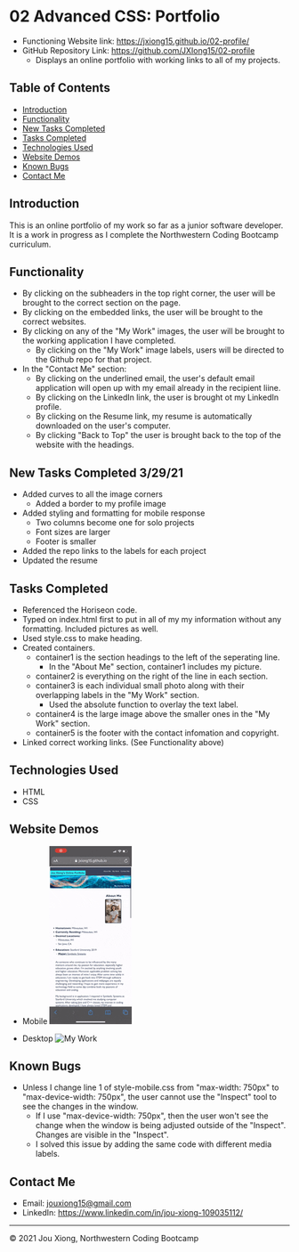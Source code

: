 # 02 Advanced CSS: Portfolio

* Functioning Website link: https://jxiong15.github.io/02-profile/
* GitHub Repository Link: https://github.com/JXIong15/02-profile
    * Displays an online portfolio with working links to all of my projects.


## Table of Contents
* [Introduction](#introduction)
* [Functionality](#functionality)
* [New Tasks Completed](#new-tasks-completed-3/29/21)
* [Tasks Completed](#tasks-completed)
* [Technologies Used](#technologies-used)
* [Website Demos](#website-demos)
* [Known Bugs](#known-bugs)
* [Contact Me](#contact-me)


## Introduction
This is an online portfolio of my work so far as a junior software developer. It is a work in progress as I complete the Northwestern Coding Bootcamp curriculum.


## Functionality
* By clicking on the subheaders in the top right corner, the user will be brought to the correct section on the page.
* By clicking on the embedded links, the user will be brought to the correct websites.
* By clicking on any of the "My Work" images, the user will be brought to the working application I have completed.
    * By clicking on the "My Work" image labels, users will be directed to the Github repo for that project.
* In the "Contact Me" section:
    * By clicking on the underlined email, the user's default email application will open up with my email already in the recipient liine.
    * By clicking on the LinkedIn link, the user is brought ot my LinkedIn profile.
    * By clicking on the Resume link, my resume is automatically downloaded on the user's computer.
    * By clicking "Back to Top" the user is brought back to the top of the website with the headings.


## New Tasks Completed 3/29/21
* Added curves to all the image corners
    * Added a border to my profile image
* Added styling and formatting for mobile response
    * Two columns become one for solo projects
    * Font sizes are larger
    * Footer is smaller
* Added the repo links to the labels for each project
* Updated the resume


## Tasks Completed
* Referenced the Horiseon code.
* Typed on index.html first to put in all of my my information without any formatting. Included pictures as well.
* Used style.css to make heading.
* Created containers.
    * container1 is the section headings to the left of the seperating line.
        * In the "About Me" section, container1 includes my picture.
    * container2 is everything on the right of the line in each section.
    * container3 is each individual small photo along with their overlapping labels in the "My Work" section.
        * Used the absolute function to overlay the text label.
    * container4 is the large image above the smaller ones in the "My Work" section.
    * container5 is the footer with the contact infomation and copyright.
* Linked correct working links. (See Functionality above)


## Technologies Used
* HTML
* CSS


## Website Demos
* Mobile 
![Heading and About Me](./Assets/mobile-demo.gif)

* Desktop
![My Work](./Assets/Desktop-Profile.gif)



## Known Bugs
* Unless I change line 1 of style-mobile.css from "max-width: 750px" to "max-device-width: 750px", the user cannot use the "Inspect" tool to see the changes in the window.
    * If I use "max-device-width: 750px", then the user won't see the change when the window is being adjusted outside of the "Inspect". Changes are visible in the "Inspect".
    * I solved this issue by adding the same code with different media labels.


## Contact Me
* Email: jouxiong15@gmail.com
* LinkedIn: https://www.linkedin.com/in/jou-xiong-109035112/

- - -
© 2021 Jou Xiong, Northwestern Coding Bootcamp
